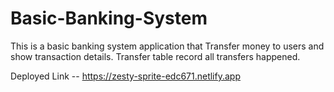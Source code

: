 # Basic-Banking-System
This is a  basic banking system application  that Transfer money to users and show transaction details. Transfer table record all transfers happened.


Deployed Link -- https://zesty-sprite-edc671.netlify.app
